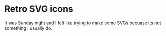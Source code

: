 # Retro SVG icons

It was Sunday night and I felt like trying to make some SVGs becuase its not something I usually do. 


